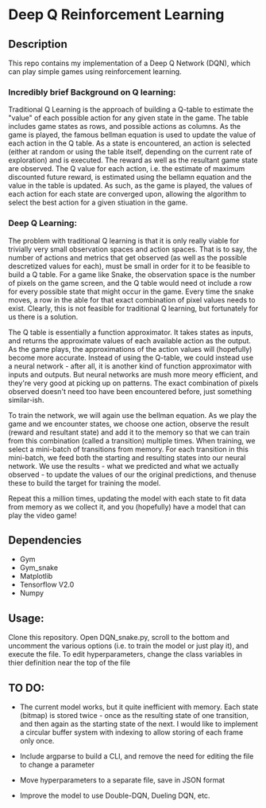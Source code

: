 # Deep Q Reinforcement Learning

## Description
This repo contains my implementation of a Deep Q Network (DQN), which can play simple games using reinforcement learning. 

### Incredibly brief Background on Q learning:
Traditional Q Learning is the approach of building a Q-table to estimate the "value" of each possible action for any given state in the game. The table includes game states as rows, and possible actions as columns. As the game is played, the famous bellman equation is used to update the value of each action in the Q table. As a state is encountered, an action is selected (either at random or using the table itself, depending on the current rate of exploration) and is executed. The reward as well as the resultant game state are observed. The Q value for each action, i.e. the estimate of maximum discounted future reward, is estimated using the bellamn equation and the value in the table is updated. As such, as the game is played, the values of each action for each state are converged upon, allowing the algorithm to select the best action for a given stiuation in the game.

### Deep Q Learning:
The problem with traditional Q learning is that it is only really viable for trivially very small observation spaces and action spaces. That is to say, the number of actions and metrics that get observed (as well as the possible descretized values for each), must be small in order for it to be feasible to build a Q table. For a game like Snake, the observation space is the number of pixels on the game screen, and the Q table would need ot include a row for every possible state that might occur in the game. Every time the snake moves, a row in the able for that exact combination of pixel values needs to exist. Clearly, this is not feasible for traditional Q learning, but fortunately for us there is a solution. 

The Q table is essentially a function approximator. It takes states as inputs, and returns the approximate values of each available action as the output. As the game plays, the approximations of the action values will (hopefully) become more accurate. Instead of using the Q-table, we could instead use a neural network - after all, it is another kind of function approximator with inputs and outputs. But neural networks are mush more meory efficient, and they're very good at picking up on patterns. The exact combination of pixels observed doesn't need too have been encountered before, just something similar-ish. 

To train the network, we will again use the bellman equation. As we play the game and we encounter states, we choose one action, observe the result (reward and resultant state) and add it to the memory so that we can train from this combination (called a transition) multiple times. When training, we select a mini-batch of transitions from memory. For each transition in this mini-batch, we feed both the starting and resulting states into our neural network. We use the results - what we predicted and what we actually observed - to update the values of our the original predictions, and thenuse these to build the target for training the model.

Repeat this a million times, updating the model with each state to fit data from memory as we collect it, and you (hopefully) have a model that can play the video game!

## Dependencies
- Gym
- Gym_snake
- Matplotlib
- Tensorflow V2.0
- Numpy

## Usage:
Clone this repository. Open DQN_snake.py, scroll to the bottom and uncomment the various options (i.e. to train the model or just play it), and execute the file. To edit hyperparameters, change the class variables in thier definition near the top of the file

## TO DO:
- The current model works, but it quite inefficient with memory. Each state (bitmap) is stored twice - once as the resulting state of one transition, and then again as the starting state of the next. I would like to implement a circular buffer system with indexing to allow storing of each frame only once.

- Include argparse to build a CLI, and remove the need for editing the file to change a parameter

- Move hyperparameters to a separate file, save in JSON format

- Improve the model to use Double-DQN, Dueling DQN, etc.
 
